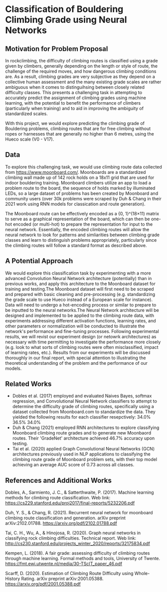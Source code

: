 # Classification of Bouldering Climbing Grade using Neural Networks

## Motivation for Problem Proposal

In rockclimbing, the difficulty of climbing routes is classified using a grade given by climbers, generally depending on the length or style of route, the challenge of the required moves, and how dangerous climbing conditions are. As a result, climbing grades are very subjective as they depend on a collective human assessment and the many existing grade scales are rather ambiguous when it comes to distinguihsing between closely related difficulty classes. This presents a challenging task in attempting to accurately predict the assignment of climbing grades using machine learning, with the potential to benefit the performance of climbers (particularly when training) and to aid in improving the ambiguity of standardized scales. 

With this project, we would explore predicting the climbing grade of Bouldering problems, climbing routes that are for free climbing without ropes or harnesses that are generally no higher than 6 metres, using the Hueco scale (V0 - V17).

## Data 
To explore this challenging task, we would use climbing route data collected from https://www.moonboard.com/. Moonboards are a standardized climbing wall made up of 142 rock holds on a 18x11 grid that are used for indoor bouldering training. Moonboard climbers utilize an app to load a problem route to the board, the sequence of holds marked by illuminated LEDs, so a large dataset of problems has been created by Moonboard and community users (over 30k problems were scraped by Duh & Chang in their 2021 work using RNN models for classication and route generation). 

The Moonboard route can be effectively encoded as a {0, 1}^(18×11) matrix to serve as a graphical representation of the board, which can then be one-hot encoded (or multi-hot) to prepare the representation for input to the neural network. Essentially, the encoded climbing routes will allow the neural network to look for patterns and simliarities between climbing grade classes and learn to distinguish problems appropriately, particularly since the climbing routes will follow a standard format as described above.

## A Potential Approach

We would explore this classification task by experimenting with a more advanced Convolution Neural Network architecture (potentially) than in previous works, and apply this architecture to the Moonboard dataset for training and testing.The Moonboard dataset will first need to be scraped and prepared with basic cleaning and pre-processing (e.g. standardizing the grade scale to use Hueco instead of a European scale for instance). Data will need to undergo a hot-encoding process or similar to prepare to be inputted to the neural networks.The Neural Network architecture will be designed and implemented to be applied to the climbing route data, with experiments addressing different activation functions, learning rates, and other parameters or normalization will be conducted to illustrate the network's performance and fine-tuning processes. Following experimental results, we will revist our experiment design (or netowrk architectures) as necessary with time permitting to investigate the performance more closely (e.g. look to what sorts of climbing routes were often misclassified, impact of learning rates, etc.). Results from our experiments will be discussed thoroughly in our final report, with special attention to illustrating the theoretical understanding of the problem and the performance of our models.

## Related Works

- Dobles et al. (2017) employed and evaluated Naives Bayes, softmax regression, and Convolutional Neural Network classifiers to attempt to determine the difficulty grade of climbing routes, specifically using a dataset collected from Moonboard.com to standardize the data. They yielded the following results for each classifier resepctively: 34.0% 36.5% 34.0%
- Duh & Chang (2021) employed RNN architectures to explore classifying Moonboard climbing route grades and to generate new Moonbaord routes. Their 'GradeNet' architecture achieved 46.7% accuracy upon testing.
- Tai et al. (2020) applied Graph Convolutional Neural Networks (GCN) architectures previously used in NLP applications to classifying the climbing route grade of Moonboard problem sets, with their top model achieving an average AUC score of 0.73 across all classes.

## References and Additional Works
Dobles, A., Sarmiento, J. C., & Satterthwaite, P. (2017). Machine learning methods for climbing route classification. Web link: https://cs229.stanford.edu/proj2017/final-reports/5232206.pdf

Duh, Y. S., & Chang, R. (2021). Recurrent neural network for moonboard climbing route classification and generation. arXiv preprint arXiv:2102.01788.
https://arxiv.org/pdf/2102.01788.pdf 

Tai, C. H., Wu, A., & Hinojosa, R. (2020). Graph neural networks in classifying rock climbing difficulties. Technical report. Web link: http://cs230.stanford.edu/projects_winter_2020/reports/32175834.pdf

Kempen, L. (2018). A fair grade: assessing difficulty of climbing routes through machine learning. Formal methods and tools, University of Twente. https://fmt.ewi.utwente.nl/media/30-TScIT_paper_46.pdf 

Scarff, D. (2020). Estimation of Climbing Route Difficulty using Whole-History Rating. arXiv preprint arXiv:2001.05388. https://arxiv.org/pdf/2001.05388.pdf


